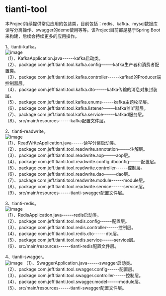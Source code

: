 # tianti-tool
本Project持续提供常见应用的包装类，目前包括：redis、kafka、mysql数据库读写分离操作、swagger的demo使用等等。该Project目前都是基于Spring Boot来构建，后续会持续更多的应用操作。<br>

1、tianti-kafka。<br>
  ![image](https://raw.githubusercontent.com/xujeff/tianti-tool/master/screenshots/tianti-kafka.png)  
 （1）、KafkaApplication.java------kafka启动类。<br>
 （2）、package com.jeff.tianti.tool.kafka.config------kafka生产者和消费者配置类。<br>
 （3）、package com.jeff.tianti.tool.kafka.controller------kafkad的Producer端控制器层。<br>
 （4）、package com.jeff.tianti.tool.kafka.dto------kafka传输的消息对象封装层。<br>
 （5）、package com.jeff.tianti.tool.kafka.enums------kafka主题枚举层。<br>
 （6）、package com.jeff.tianti.tool.kafka.listener------kafka监听器层。<br>
 （7）、package com.jeff.tianti.tool.kafka.service------kafkad服务层。<br>
 （8）、src/main/resources------kafka配置文件层。<br>

2、tianti-readwrite。<br>
  ![image](https://raw.githubusercontent.com/xujeff/tianti-tool/master/screenshots/tianti-readwrite.png)  
 （1）、ReadWriteApplication.java------读写分离启动类。<br>
 （2）、package com.jeff.tianti.tool.readwrite.annotation------注解层。<br>
 （3）、package com.jeff.tianti.tool.readwrite.aop------aop层。<br>
 （4）、package com.jeff.tianti.tool.readwrite.config.dbconfig------配置层。<br>
 （5）、package com.jeff.tianti.tool.readwrite.controller------控制层。<br>
 （6）、package com.jeff.tianti.tool.readwrite.dao------dao层。<br>
 （7）、package com.jeff.tianti.tool.readwrite.module------module层。<br>
 （8）、package com.jeff.tianti.tool.readwrite.service------service层。<br>
 （9）、src/main/resources------tianti-swagger配置文件层。<br>

3、tianti-redis。<br>
  ![image](https://raw.githubusercontent.com/xujeff/tianti-tool/master/screenshots/tianti-redis.png)  
 （1）、RedisApplication.java------redis启动类。<br>
 （2）、package com.jeff.tianti.tool.redis.config------配置层。<br>
 （3）、package com.jeff.tianti.tool.redis.controller------控制层。<br>
 （4）、package com.jeff.tianti.tool.redis.dto------dto层。<br>
 （5）、package com.jeff.tianti.tool.redis.service------service层。<br>
 （6）、src/main/resources------tianti-redis配置文件层。<br>

4、tianti-swagger。<br>
  ![image](https://raw.githubusercontent.com/xujeff/tianti-tool/master/screenshots/tianti-swagger.png) 
 （1）、SwaggerApplication.java------swagger启动类。<br>
 （2）、package com.jeff.tianti.tool.swagger.config------配置层。<br>
 （3）、package com.jeff.tianti.tool.swagger.controller------控制层。<br>
 （4）、package com.jeff.tianti.tool.swagger.model------module层。<br>
 （5）、src/main/resources------tianti-swagger配置文件层。<br>